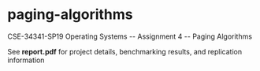 # paging-algorithms
CSE-34341-SP19 Operating Systems -- Assignment 4 -- Paging Algorithms

See **report.pdf** for project details, benchmarking results, and replication information